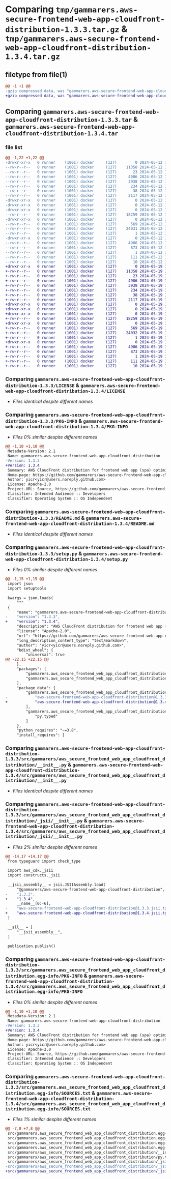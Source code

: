 # Comparing `tmp/gammarers.aws-secure-frontend-web-app-cloudfront-distribution-1.3.3.tar.gz` & `tmp/gammarers.aws-secure-frontend-web-app-cloudfront-distribution-1.3.4.tar.gz`

## filetype from file(1)

```diff
@@ -1 +1 @@
-gzip compressed data, was "gammarers.aws-secure-frontend-web-app-cloudfront-distribution-1.3.3.tar", last modified: Sun May 12 18:24:39 2024, max compression
+gzip compressed data, was "gammarers.aws-secure-frontend-web-app-cloudfront-distribution-1.3.4.tar", last modified: Sun May 19 18:23:00 2024, max compression
```

## Comparing `gammarers.aws-secure-frontend-web-app-cloudfront-distribution-1.3.3.tar` & `gammarers.aws-secure-frontend-web-app-cloudfront-distribution-1.3.4.tar`

### file list

```diff
@@ -1,22 +1,22 @@
-drwxr-xr-x   0 runner    (1001) docker     (127)        0 2024-05-12 18:24:39.646302 gammarers.aws-secure-frontend-web-app-cloudfront-distribution-1.3.3/
--rw-r--r--   0 runner    (1001) docker     (127)    11358 2024-05-12 18:24:29.000000 gammarers.aws-secure-frontend-web-app-cloudfront-distribution-1.3.3/LICENSE
--rw-r--r--   0 runner    (1001) docker     (127)       23 2024-05-12 18:24:29.000000 gammarers.aws-secure-frontend-web-app-cloudfront-distribution-1.3.3/MANIFEST.in
--rw-r--r--   0 runner    (1001) docker     (127)     4986 2024-05-12 18:24:39.646302 gammarers.aws-secure-frontend-web-app-cloudfront-distribution-1.3.3/PKG-INFO
--rw-r--r--   0 runner    (1001) docker     (127)     3938 2024-05-12 18:24:29.000000 gammarers.aws-secure-frontend-web-app-cloudfront-distribution-1.3.3/README.md
--rw-r--r--   0 runner    (1001) docker     (127)      234 2024-05-12 18:24:29.000000 gammarers.aws-secure-frontend-web-app-cloudfront-distribution-1.3.3/pyproject.toml
--rw-r--r--   0 runner    (1001) docker     (127)       38 2024-05-12 18:24:39.646302 gammarers.aws-secure-frontend-web-app-cloudfront-distribution-1.3.3/setup.cfg
--rw-r--r--   0 runner    (1001) docker     (127)     2117 2024-05-12 18:24:29.000000 gammarers.aws-secure-frontend-web-app-cloudfront-distribution-1.3.3/setup.py
-drwxr-xr-x   0 runner    (1001) docker     (127)        0 2024-05-12 18:24:39.642302 gammarers.aws-secure-frontend-web-app-cloudfront-distribution-1.3.3/src/
-drwxr-xr-x   0 runner    (1001) docker     (127)        0 2024-05-12 18:24:39.642302 gammarers.aws-secure-frontend-web-app-cloudfront-distribution-1.3.3/src/gammarers/
-drwxr-xr-x   0 runner    (1001) docker     (127)        0 2024-05-12 18:24:39.646302 gammarers.aws-secure-frontend-web-app-cloudfront-distribution-1.3.3/src/gammarers/aws_secure_frontend_web_app_cloudfront_distribution/
--rw-r--r--   0 runner    (1001) docker     (127)    18259 2024-05-12 18:24:29.000000 gammarers.aws-secure-frontend-web-app-cloudfront-distribution-1.3.3/src/gammarers/aws_secure_frontend_web_app_cloudfront_distribution/__init__.py
-drwxr-xr-x   0 runner    (1001) docker     (127)        0 2024-05-12 18:24:39.646302 gammarers.aws-secure-frontend-web-app-cloudfront-distribution-1.3.3/src/gammarers/aws_secure_frontend_web_app_cloudfront_distribution/_jsii/
--rw-r--r--   0 runner    (1001) docker     (127)      569 2024-05-12 18:24:29.000000 gammarers.aws-secure-frontend-web-app-cloudfront-distribution-1.3.3/src/gammarers/aws_secure_frontend_web_app_cloudfront_distribution/_jsii/__init__.py
--rw-r--r--   0 runner    (1001) docker     (127)    24031 2024-05-12 18:24:29.000000 gammarers.aws-secure-frontend-web-app-cloudfront-distribution-1.3.3/src/gammarers/aws_secure_frontend_web_app_cloudfront_distribution/_jsii/aws-secure-frontend-web-app-cloudfront-distribution@1.3.3.jsii.tgz
--rw-r--r--   0 runner    (1001) docker     (127)        1 2024-05-12 18:24:29.000000 gammarers.aws-secure-frontend-web-app-cloudfront-distribution-1.3.3/src/gammarers/aws_secure_frontend_web_app_cloudfront_distribution/py.typed
-drwxr-xr-x   0 runner    (1001) docker     (127)        0 2024-05-12 18:24:39.646302 gammarers.aws-secure-frontend-web-app-cloudfront-distribution-1.3.3/src/gammarers.aws_secure_frontend_web_app_cloudfront_distribution.egg-info/
--rw-r--r--   0 runner    (1001) docker     (127)     4986 2024-05-12 18:24:39.000000 gammarers.aws-secure-frontend-web-app-cloudfront-distribution-1.3.3/src/gammarers.aws_secure_frontend_web_app_cloudfront_distribution.egg-info/PKG-INFO
--rw-r--r--   0 runner    (1001) docker     (127)      873 2024-05-12 18:24:39.000000 gammarers.aws-secure-frontend-web-app-cloudfront-distribution-1.3.3/src/gammarers.aws_secure_frontend_web_app_cloudfront_distribution.egg-info/SOURCES.txt
--rw-r--r--   0 runner    (1001) docker     (127)        1 2024-05-12 18:24:39.000000 gammarers.aws-secure-frontend-web-app-cloudfront-distribution-1.3.3/src/gammarers.aws_secure_frontend_web_app_cloudfront_distribution.egg-info/dependency_links.txt
--rw-r--r--   0 runner    (1001) docker     (127)      111 2024-05-12 18:24:39.000000 gammarers.aws-secure-frontend-web-app-cloudfront-distribution-1.3.3/src/gammarers.aws_secure_frontend_web_app_cloudfront_distribution.egg-info/requires.txt
--rw-r--r--   0 runner    (1001) docker     (127)       10 2024-05-12 18:24:39.000000 gammarers.aws-secure-frontend-web-app-cloudfront-distribution-1.3.3/src/gammarers.aws_secure_frontend_web_app_cloudfront_distribution.egg-info/top_level.txt
+drwxr-xr-x   0 runner    (1001) docker     (127)        0 2024-05-19 18:23:00.571591 gammarers.aws-secure-frontend-web-app-cloudfront-distribution-1.3.4/
+-rw-r--r--   0 runner    (1001) docker     (127)    11358 2024-05-19 18:22:44.000000 gammarers.aws-secure-frontend-web-app-cloudfront-distribution-1.3.4/LICENSE
+-rw-r--r--   0 runner    (1001) docker     (127)       23 2024-05-19 18:22:44.000000 gammarers.aws-secure-frontend-web-app-cloudfront-distribution-1.3.4/MANIFEST.in
+-rw-r--r--   0 runner    (1001) docker     (127)     4986 2024-05-19 18:23:00.571591 gammarers.aws-secure-frontend-web-app-cloudfront-distribution-1.3.4/PKG-INFO
+-rw-r--r--   0 runner    (1001) docker     (127)     3938 2024-05-19 18:22:44.000000 gammarers.aws-secure-frontend-web-app-cloudfront-distribution-1.3.4/README.md
+-rw-r--r--   0 runner    (1001) docker     (127)      234 2024-05-19 18:22:44.000000 gammarers.aws-secure-frontend-web-app-cloudfront-distribution-1.3.4/pyproject.toml
+-rw-r--r--   0 runner    (1001) docker     (127)       38 2024-05-19 18:23:00.571591 gammarers.aws-secure-frontend-web-app-cloudfront-distribution-1.3.4/setup.cfg
+-rw-r--r--   0 runner    (1001) docker     (127)     2117 2024-05-19 18:22:44.000000 gammarers.aws-secure-frontend-web-app-cloudfront-distribution-1.3.4/setup.py
+drwxr-xr-x   0 runner    (1001) docker     (127)        0 2024-05-19 18:23:00.567591 gammarers.aws-secure-frontend-web-app-cloudfront-distribution-1.3.4/src/
+drwxr-xr-x   0 runner    (1001) docker     (127)        0 2024-05-19 18:23:00.567591 gammarers.aws-secure-frontend-web-app-cloudfront-distribution-1.3.4/src/gammarers/
+drwxr-xr-x   0 runner    (1001) docker     (127)        0 2024-05-19 18:23:00.571591 gammarers.aws-secure-frontend-web-app-cloudfront-distribution-1.3.4/src/gammarers/aws_secure_frontend_web_app_cloudfront_distribution/
+-rw-r--r--   0 runner    (1001) docker     (127)    18259 2024-05-19 18:22:44.000000 gammarers.aws-secure-frontend-web-app-cloudfront-distribution-1.3.4/src/gammarers/aws_secure_frontend_web_app_cloudfront_distribution/__init__.py
+drwxr-xr-x   0 runner    (1001) docker     (127)        0 2024-05-19 18:23:00.571591 gammarers.aws-secure-frontend-web-app-cloudfront-distribution-1.3.4/src/gammarers/aws_secure_frontend_web_app_cloudfront_distribution/_jsii/
+-rw-r--r--   0 runner    (1001) docker     (127)      569 2024-05-19 18:22:44.000000 gammarers.aws-secure-frontend-web-app-cloudfront-distribution-1.3.4/src/gammarers/aws_secure_frontend_web_app_cloudfront_distribution/_jsii/__init__.py
+-rw-r--r--   0 runner    (1001) docker     (127)    24032 2024-05-19 18:22:44.000000 gammarers.aws-secure-frontend-web-app-cloudfront-distribution-1.3.4/src/gammarers/aws_secure_frontend_web_app_cloudfront_distribution/_jsii/aws-secure-frontend-web-app-cloudfront-distribution@1.3.4.jsii.tgz
+-rw-r--r--   0 runner    (1001) docker     (127)        1 2024-05-19 18:22:44.000000 gammarers.aws-secure-frontend-web-app-cloudfront-distribution-1.3.4/src/gammarers/aws_secure_frontend_web_app_cloudfront_distribution/py.typed
+drwxr-xr-x   0 runner    (1001) docker     (127)        0 2024-05-19 18:23:00.571591 gammarers.aws-secure-frontend-web-app-cloudfront-distribution-1.3.4/src/gammarers.aws_secure_frontend_web_app_cloudfront_distribution.egg-info/
+-rw-r--r--   0 runner    (1001) docker     (127)     4986 2024-05-19 18:23:00.000000 gammarers.aws-secure-frontend-web-app-cloudfront-distribution-1.3.4/src/gammarers.aws_secure_frontend_web_app_cloudfront_distribution.egg-info/PKG-INFO
+-rw-r--r--   0 runner    (1001) docker     (127)      873 2024-05-19 18:23:00.000000 gammarers.aws-secure-frontend-web-app-cloudfront-distribution-1.3.4/src/gammarers.aws_secure_frontend_web_app_cloudfront_distribution.egg-info/SOURCES.txt
+-rw-r--r--   0 runner    (1001) docker     (127)        1 2024-05-19 18:23:00.000000 gammarers.aws-secure-frontend-web-app-cloudfront-distribution-1.3.4/src/gammarers.aws_secure_frontend_web_app_cloudfront_distribution.egg-info/dependency_links.txt
+-rw-r--r--   0 runner    (1001) docker     (127)      111 2024-05-19 18:23:00.000000 gammarers.aws-secure-frontend-web-app-cloudfront-distribution-1.3.4/src/gammarers.aws_secure_frontend_web_app_cloudfront_distribution.egg-info/requires.txt
+-rw-r--r--   0 runner    (1001) docker     (127)       10 2024-05-19 18:23:00.000000 gammarers.aws-secure-frontend-web-app-cloudfront-distribution-1.3.4/src/gammarers.aws_secure_frontend_web_app_cloudfront_distribution.egg-info/top_level.txt
```

### Comparing `gammarers.aws-secure-frontend-web-app-cloudfront-distribution-1.3.3/LICENSE` & `gammarers.aws-secure-frontend-web-app-cloudfront-distribution-1.3.4/LICENSE`

 * *Files identical despite different names*

### Comparing `gammarers.aws-secure-frontend-web-app-cloudfront-distribution-1.3.3/PKG-INFO` & `gammarers.aws-secure-frontend-web-app-cloudfront-distribution-1.3.4/PKG-INFO`

 * *Files 0% similar despite different names*

```diff
@@ -1,10 +1,10 @@
 Metadata-Version: 2.1
 Name: gammarers.aws-secure-frontend-web-app-cloudfront-distribution
-Version: 1.3.3
+Version: 1.3.4
 Summary: AWS CloudFront distribution for frontend web app (spa) optimized.
 Home-page: https://github.com/gammarers/aws-secure-frontend-web-app-cloudfront-distribution.git
 Author: yicr<yicr@users.noreply.github.com>
 License: Apache-2.0
 Project-URL: Source, https://github.com/gammarers/aws-secure-frontend-web-app-cloudfront-distribution.git
 Classifier: Intended Audience :: Developers
 Classifier: Operating System :: OS Independent
```

### Comparing `gammarers.aws-secure-frontend-web-app-cloudfront-distribution-1.3.3/README.md` & `gammarers.aws-secure-frontend-web-app-cloudfront-distribution-1.3.4/README.md`

 * *Files identical despite different names*

### Comparing `gammarers.aws-secure-frontend-web-app-cloudfront-distribution-1.3.3/setup.py` & `gammarers.aws-secure-frontend-web-app-cloudfront-distribution-1.3.4/setup.py`

 * *Files 0% similar despite different names*

```diff
@@ -1,15 +1,15 @@
 import json
 import setuptools
 
 kwargs = json.loads(
     """
 {
     "name": "gammarers.aws-secure-frontend-web-app-cloudfront-distribution",
-    "version": "1.3.3",
+    "version": "1.3.4",
     "description": "AWS CloudFront distribution for frontend web app (spa) optimized.",
     "license": "Apache-2.0",
     "url": "https://github.com/gammarers/aws-secure-frontend-web-app-cloudfront-distribution.git",
     "long_description_content_type": "text/markdown",
     "author": "yicr<yicr@users.noreply.github.com>",
     "bdist_wheel": {
         "universal": true
@@ -22,15 +22,15 @@
     },
     "packages": [
         "gammarers.aws_secure_frontend_web_app_cloudfront_distribution",
         "gammarers.aws_secure_frontend_web_app_cloudfront_distribution._jsii"
     ],
     "package_data": {
         "gammarers.aws_secure_frontend_web_app_cloudfront_distribution._jsii": [
-            "aws-secure-frontend-web-app-cloudfront-distribution@1.3.3.jsii.tgz"
+            "aws-secure-frontend-web-app-cloudfront-distribution@1.3.4.jsii.tgz"
         ],
         "gammarers.aws_secure_frontend_web_app_cloudfront_distribution": [
             "py.typed"
         ]
     },
     "python_requires": "~=3.8",
     "install_requires": [
```

### Comparing `gammarers.aws-secure-frontend-web-app-cloudfront-distribution-1.3.3/src/gammarers/aws_secure_frontend_web_app_cloudfront_distribution/__init__.py` & `gammarers.aws-secure-frontend-web-app-cloudfront-distribution-1.3.4/src/gammarers/aws_secure_frontend_web_app_cloudfront_distribution/__init__.py`

 * *Files identical despite different names*

### Comparing `gammarers.aws-secure-frontend-web-app-cloudfront-distribution-1.3.3/src/gammarers/aws_secure_frontend_web_app_cloudfront_distribution/_jsii/__init__.py` & `gammarers.aws-secure-frontend-web-app-cloudfront-distribution-1.3.4/src/gammarers/aws_secure_frontend_web_app_cloudfront_distribution/_jsii/__init__.py`

 * *Files 2% similar despite different names*

```diff
@@ -14,17 +14,17 @@
 from typeguard import check_type
 
 import aws_cdk._jsii
 import constructs._jsii
 
 __jsii_assembly__ = jsii.JSIIAssembly.load(
     "@gammarers/aws-secure-frontend-web-app-cloudfront-distribution",
-    "1.3.3",
+    "1.3.4",
     __name__[0:-6],
-    "aws-secure-frontend-web-app-cloudfront-distribution@1.3.3.jsii.tgz",
+    "aws-secure-frontend-web-app-cloudfront-distribution@1.3.4.jsii.tgz",
 )
 
 __all__ = [
     "__jsii_assembly__",
 ]
 
 publication.publish()
```

### Comparing `gammarers.aws-secure-frontend-web-app-cloudfront-distribution-1.3.3/src/gammarers.aws_secure_frontend_web_app_cloudfront_distribution.egg-info/PKG-INFO` & `gammarers.aws-secure-frontend-web-app-cloudfront-distribution-1.3.4/src/gammarers.aws_secure_frontend_web_app_cloudfront_distribution.egg-info/PKG-INFO`

 * *Files 0% similar despite different names*

```diff
@@ -1,10 +1,10 @@
 Metadata-Version: 2.1
 Name: gammarers.aws-secure-frontend-web-app-cloudfront-distribution
-Version: 1.3.3
+Version: 1.3.4
 Summary: AWS CloudFront distribution for frontend web app (spa) optimized.
 Home-page: https://github.com/gammarers/aws-secure-frontend-web-app-cloudfront-distribution.git
 Author: yicr<yicr@users.noreply.github.com>
 License: Apache-2.0
 Project-URL: Source, https://github.com/gammarers/aws-secure-frontend-web-app-cloudfront-distribution.git
 Classifier: Intended Audience :: Developers
 Classifier: Operating System :: OS Independent
```

### Comparing `gammarers.aws-secure-frontend-web-app-cloudfront-distribution-1.3.3/src/gammarers.aws_secure_frontend_web_app_cloudfront_distribution.egg-info/SOURCES.txt` & `gammarers.aws-secure-frontend-web-app-cloudfront-distribution-1.3.4/src/gammarers.aws_secure_frontend_web_app_cloudfront_distribution.egg-info/SOURCES.txt`

 * *Files 1% similar despite different names*

```diff
@@ -7,8 +7,8 @@
 src/gammarers.aws_secure_frontend_web_app_cloudfront_distribution.egg-info/SOURCES.txt
 src/gammarers.aws_secure_frontend_web_app_cloudfront_distribution.egg-info/dependency_links.txt
 src/gammarers.aws_secure_frontend_web_app_cloudfront_distribution.egg-info/requires.txt
 src/gammarers.aws_secure_frontend_web_app_cloudfront_distribution.egg-info/top_level.txt
 src/gammarers/aws_secure_frontend_web_app_cloudfront_distribution/__init__.py
 src/gammarers/aws_secure_frontend_web_app_cloudfront_distribution/py.typed
 src/gammarers/aws_secure_frontend_web_app_cloudfront_distribution/_jsii/__init__.py
-src/gammarers/aws_secure_frontend_web_app_cloudfront_distribution/_jsii/aws-secure-frontend-web-app-cloudfront-distribution@1.3.3.jsii.tgz
+src/gammarers/aws_secure_frontend_web_app_cloudfront_distribution/_jsii/aws-secure-frontend-web-app-cloudfront-distribution@1.3.4.jsii.tgz
```

